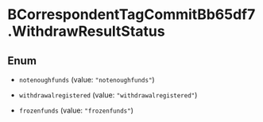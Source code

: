# BCorrespondentTagCommitBb65df7.WithdrawResultStatus

## Enum


* `notenoughfunds` (value: `"notenoughfunds"`)

* `withdrawalregistered` (value: `"withdrawalregistered"`)

* `frozenfunds` (value: `"frozenfunds"`)


